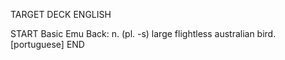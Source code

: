 TARGET DECK
ENGLISH

START
Basic
Emu
Back: n. (pl. -s) large flightless australian bird. [portuguese]
END
